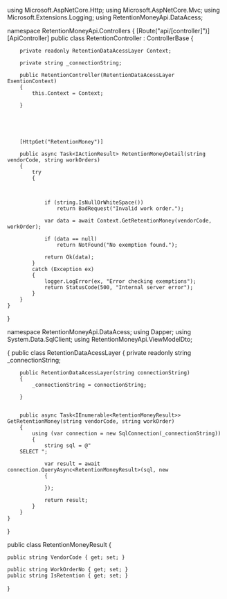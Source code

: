 using Microsoft.AspNetCore.Http;
using Microsoft.AspNetCore.Mvc;
using Microsoft.Extensions.Logging;
using RetentionMoneyApi.DataAcess;

namespace RetentionMoneyApi.Controllers
{
    [Route("api/[controller]")]
    [ApiController]
    public class RetentionController : ControllerBase
    {

        private readonly RetentionDataAcessLayer Context;

        private string _connectionString;

        public RetentionController(RetentionDataAcessLayer ExemtionContext)
        {
            this.Context = Context;
       
        }





        [HttpGet("RetentionMoney")]

        public async Task<IActionResult> RetentionMoneyDetail(string vendorCode, string workOrders)
        {
            try
            {

       

                if (string.IsNullOrWhiteSpace())
                    return BadRequest("Invalid work order.");

                var data = await Context.GetRetentionMoney(vendorCode, workOrder);

                if (data == null)
                    return NotFound("No exemption found.");

                return Ok(data);
            }
            catch (Exception ex)
            {
                logger.LogError(ex, "Error checking exemptions");
                return StatusCode(500, "Internal server error");
            }
        }
    }
}


namespace RetentionMoneyApi.DataAcess;
using Dapper;
using System.Data.SqlClient;
using RetentionMoneyApi.ViewModelDto;

{
    public class RetentionDataAcessLayer
    {
        private readonly string _connectionString;

        public RetentionDataAcessLayer(string connectionString)
        {
            _connectionString = connectionString;

        }


        public async Task<IEnumerable<RetentionMoneyResult>> GetRetentionMoney(string vendorCode, string workOrder)
        {
            using (var connection = new SqlConnection(_connectionString))
            {
                string sql = @"
        SELECT ";

                var result = await connection.QueryAsync<RetentionMoneyResult>(sql, new
                {
                 
                });

                return result;
            }
        }
    }
}

public class RetentionMoneyResult
{

    public string VendorCode { get; set; }

    public string WorkOrderNo { get; set; }
    public string IsRetention { get; set; }
}
